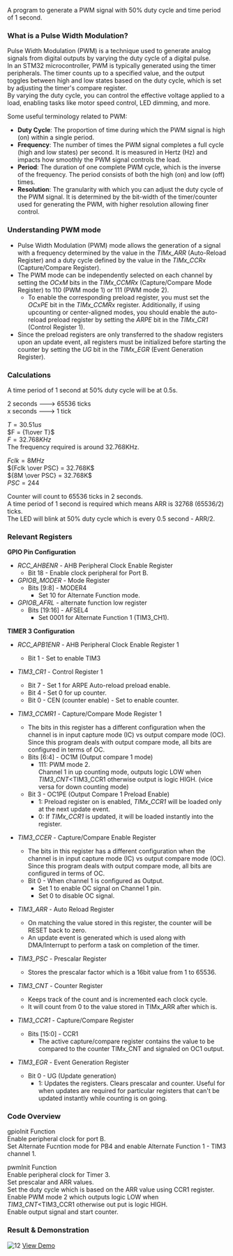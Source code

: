 A program to generate a PWM signal with 50% duty cycle and time period of 1 second.
### What is a Pulse Width Modulation?
Pulse Width Modulation (PWM) is a technique used to generate analog signals from digital outputs by varying the duty cycle of a digital pulse.             
In an STM32 microcontroller, PWM is typically generated using the timer peripherals. 
The timer counts up to a specified value, and the output toggles between high and low states based on the duty cycle, which is set by adjusting the timer's compare register.          
By varying the duty cycle, you can control the effective voltage applied to a load, enabling tasks like motor speed control, LED dimming, and more.         
         
Some useful terminology related to PWM:                      
- **Duty Cycle**: The proportion of time during which the PWM signal is high (on) within a single period.                                   
- **Frequency**: The number of times the PWM signal completes a full cycle (high and low states) per second. It is measured in Hertz (Hz) and impacts how smoothly the PWM signal controls the load.                            
- **Period**: The duration of one complete PWM cycle, which is the inverse of the frequency. The period consists of both the high (on) and low (off) times.                 
- **Resolution**: The granularity with which you can adjust the duty cycle of the PWM signal. It is determined by the bit-width of the timer/counter used for generating the PWM, with higher resolution allowing finer control.
            
### Understanding PWM mode                         
- Pulse Width Modulation (PWM) mode allows the generation of a signal with a frequency determined by the value in the _TIMx_ARR_ (Auto-Reload Register) and a duty cycle defined by the value in the _TIMx_CCRx_ (Capture/Compare Register).                                                    
- The PWM mode can be independently selected on each channel by setting the _OCxM_ bits in the _TIMx_CCMRx_ (Capture/Compare Mode Register) to 110 (PWM mode 1) or 111 (PWM mode 2).                                         
    - To enable the corresponding preload register, you must set the _OCxPE_ bit in the _TIMx_CCMRx_ register. Additionally, if using upcounting or center-aligned modes, you should enable the auto-reload preload register by setting the _ARPE_ bit in the _TIMx_CR1_ (Control Register 1).                                 
- Since the preload registers are only transferred to the shadow registers upon an update event, all registers must be initialized before starting the counter by setting the _UG_ bit in the _TIMx_EGR_ (Event Generation Register).
 
### Calculations
A time period of 1 second at 50% duty cycle will be at 0.5s.          
                             
2 seconds ---> 65536 ticks                            
x seconds ---> 1 tick                        
                       
$T = 30.51us$                                         
 $F = {1\over T}$                  
$F = 32.768 KHz$                      
The frequency required is around 32.768KHz.                  
              
$Fclk = 8MHz$              
${Fclk \over PSC} = 32.768K$            
${8M \over PSC} = 32.768K$                  
$PSC = 244$                
                      
Counter will count to 65536 ticks in 2 seconds.                   
A time period of 1 second is required which means ARR is 32768 (65536/2) ticks.             
The LED will blink at 50% duty cycle which is every 0.5 second - ARR/2.                     
             
### Relevant Registers                                      
          
**GPIO Pin Configuration**             
- _RCC_AHBENR_ - AHB Peripheral Clock Enable Register              
	- Bit 18 - Enable clock peripheral for Port B.               
- _GPIOB_MODER_ - Mode Register             
	- Bits \[9:8] - MODER4              
		- Set 10 for Alternate Function mode.              
- _GPIOB_AFRL_ - alternate function low register             
	- Bits \[19:16] - AFSEL4              
		- Set 0001 for Alternate Function 1 (TIM3_CH1).                
                                   
**TIMER 3 Configuration**                                                                         
- _RCC_APB1ENR_ - AHB Peripheral Clock Enable Register 1                            
	- Bit 1 - Set to enable TIM3                       
                        
- _TIM3_CR1_ - Control Register 1              
	- Bit 7 - Set 1 for ARPE Auto-reload preload enable.              
	- Bit 4 -  Set 0 for up counter.         
	- Bit 0 - CEN (counter enable) - Set to enable counter.                             
                       
- _TIM3_CCMR1_ - Capture/Compare Mode Register 1                                                      
	- The bits in this register has a different configuration when the channel is in input capture mode (IC) vs output compare mode (OC). Since this program deals with output compare mode, all bits are configured in terms of OC.              
	- Bits \[6:4] - OC1M (Output compare 1 mode)                                                     
		- 111: PWM mode 2.                                        
		  Channel 1 in up counting mode, outputs logic LOW when _TIM3_CNT_<TIM3_CCR1 otherwise output is logic HIGH. (vice versa for down counting mode)                             
	- Bit 3 - OC1PE (Output Compare 1 Preload Enable)                                               
		- 1: Preload register on is enabled, _TIMx_CCR1_ will be loaded only at the next update event.                         
		- 0: If _TIMx_CCR1_ is updated, it will be loaded instantly into the register.                                 
                   
- _TIM3_CCER_ - Capture/Compare Enable Register                                     
	- The bits in this register has a different configuration when the channel is in input capture mode (IC) vs output compare mode (OC). Since this program deals with output compare mode, all bits are configured in terms of OC.               
	- Bit 0 - When channel 1 is configured as Output.            
		- Set 1 to enable OC signal on Channel 1 pin.         
		- Set 0 to disable OC signal.                 
                 
- _TIM3_ARR_ - Auto Reload Register                       
	- On matching the value stored in this register, the counter will be RESET back to zero.              
	- An update event is generated which is used along with DMA/Interrupt to perform a task on completion of the timer.                 
- _TIM3_PSC_ - Prescalar Register              
	- Stores the prescalar factor which is a 16bit value from 1 to 65536.               
- _TIM3_CNT_ - Counter Register              
	- Keeps track of the count and is incremented each clock cycle.                     
	- It will count from 0 to the value stored in TIMx_ARR after which is.               
- _TIM3_CCR1_ - Capture/Compare Register                                     
	- Bits \[15:0] - CCR1                         
		- The active capture/compare register contains the value to be compared to the counter TIMx_CNT and signaled on OC1 output.                
             
- _TIM3_EGR_ - Event Generation Register          
	- Bit 0 - UG (Update generation)                                    
		- 1: Updates the registers. Clears prescalar and counter. Useful for when updates are required for particular registers that can't be updated instantly while counting is on going.                              
             
### Code Overview              
gpioInit Function                       
Enable peripheral clock for port B.                       
Set Alternate Fucntion mode for PB4 and enable Alternate Function 1 - TIM3 channel 1.              
                     
pwmInit Function                    
Enable peripheral clock for Timer 3.               
Set prescalar and ARR values.                 
Set the duty cycle which is based on the ARR value using CCR1 register.               
Enable PWM mode 2 which outputs logic LOW when _TIM3_CNT_<TIM3_CCR1 otherwise out put is logic HIGH.            
Enable output signal and start counter.              
        
### Result & Demonstration   
![12](https://github.com/user-attachments/assets/fd76e6df-dc90-49a8-acf3-8f6bce9c8fef)
[View Demo](https://youtu.be/p4pt5MOWSSw)

